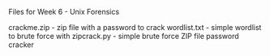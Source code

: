 Files for Week 6 - Unix Forensics

crackme.zip - zip file with a password to crack
wordlist.txt - simple wordlist to brute force with
zipcrack.py - simple brute force ZIP file password cracker
